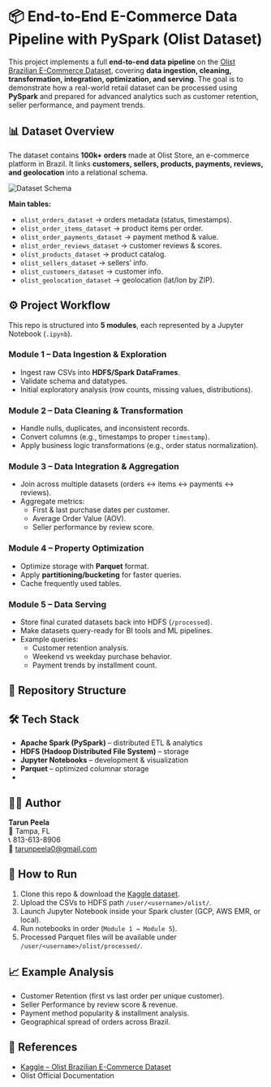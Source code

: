 # 📦 End-to-End E-Commerce Data Pipeline with PySpark (Olist Dataset)

This project implements a full **end-to-end data pipeline** on the [Olist Brazilian E-Commerce Dataset](https://www.kaggle.com/datasets/olistbr/brazilian-ecommerce), covering **data ingestion, cleaning, transformation, integration, optimization, and serving**. The goal is to demonstrate how a real-world retail dataset can be processed using **PySpark** and prepared for advanced analytics such as customer retention, seller performance, and payment trends.

## 📊 Dataset Overview
The dataset contains **100k+ orders** made at Olist Store, an e-commerce platform in Brazil. It links **customers, sellers, products, payments, reviews, and geolocation** into a relational schema.

![Dataset Schema](13285472-59db-43ae-95a8-f00762563128.png)

**Main tables:**
- `olist_orders_dataset` → orders metadata (status, timestamps).  
- `olist_order_items_dataset` → product items per order.  
- `olist_order_payments_dataset` → payment method & value.  
- `olist_order_reviews_dataset` → customer reviews & scores.  
- `olist_products_dataset` → product catalog.  
- `olist_sellers_dataset` → sellers’ info.  
- `olist_customers_dataset` → customer info.  
- `olist_geolocation_dataset` → geolocation (lat/lon by ZIP).  

## ⚙️ Project Workflow
This repo is structured into **5 modules**, each represented by a Jupyter Notebook (`.ipynb`).

### Module 1 – Data Ingestion & Exploration
- Ingest raw CSVs into **HDFS/Spark DataFrames**.  
- Validate schema and datatypes.  
- Initial exploratory analysis (row counts, missing values, distributions).  

### Module 2 – Data Cleaning & Transformation
- Handle nulls, duplicates, and inconsistent records.  
- Convert columns (e.g., timestamps to proper `timestamp`).  
- Apply business logic transformations (e.g., order status normalization).  

### Module 3 – Data Integration & Aggregation
- Join across multiple datasets (orders ↔ items ↔ payments ↔ reviews).  
- Aggregate metrics:  
  - First & last purchase dates per customer.  
  - Average Order Value (AOV).  
  - Seller performance by review score.  

### Module 4 – Property Optimization
- Optimize storage with **Parquet** format.  
- Apply **partitioning/bucketing** for faster queries.  
- Cache frequently used tables.  

### Module 5 – Data Serving
- Store final curated datasets back into HDFS (`/processed`).  
- Make datasets query-ready for BI tools and ML pipelines.  
- Example queries:  
  - Customer retention analysis.  
  - Weekend vs weekday purchase behavior.  
  - Payment trends by installment count.  

## 📂 Repository Structure

## 🛠️ Tech Stack
- **Apache Spark (PySpark)** – distributed ETL & analytics  
- **HDFS (Hadoop Distributed File System)** – storage  
- **Jupyter Notebooks** – development & visualization  
- **Parquet** – optimized columnar storage  
-

## 👨‍💻 Author
**Tarun Peela**  
📍 Tampa, FL  
📞 813-613-8906  
📧 tarunpeela0@gmail.com  
 

## 🚀 How to Run
1. Clone this repo & download the [Kaggle dataset](https://www.kaggle.com/datasets/olistbr/brazilian-ecommerce).  
2. Upload the CSVs to HDFS path `/user/<username>/olist/`.  
3. Launch Jupyter Notebook inside your Spark cluster (GCP, AWS EMR, or local).  
4. Run notebooks in order (`Module 1 → Module 5`).  
5. Processed Parquet files will be available under `/user/<username>/olist/processed/`.

## 📈 Example Analysis
- Customer Retention (first vs last order per unique customer).  
- Seller Performance by review score & revenue.  
- Payment method popularity & installment analysis.  
- Geographical spread of orders across Brazil.  

## 📌 References
- [Kaggle – Olist Brazilian E-Commerce Dataset](https://www.kaggle.com/datasets/olistbr/brazilian-ecommerce)  
- Olist Official Documentation  
